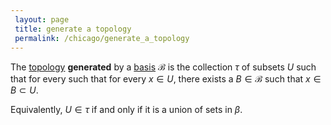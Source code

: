 ```yaml
---
 layout: page
 title: generate a topology
 permalink: /chicago/generate_a_topology
---
```

The [topology](https://mathgloss.github.io/MathGloss/chicago/topological_space) **generated**  by a [basis](https://mathgloss.github.io/MathGloss/chicago/topological_basis) $\mathcal B$ is the collection $\tau$ of subsets $U$ such that for every such that for every $x\in U$, there exists a $B\in \mathcal B$ such that $x\in B\subset U$.

Equivalently, $U\in \tau$ if and only if it is a union of sets in $\beta$. 